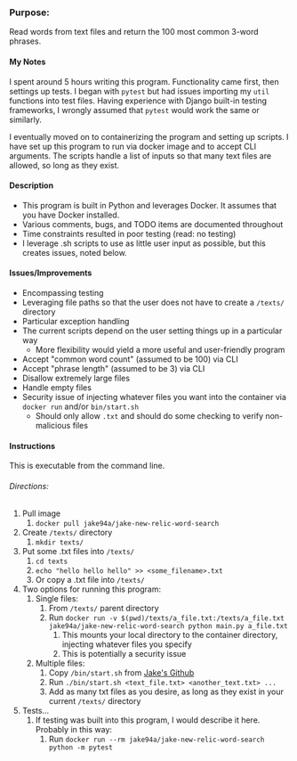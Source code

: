 ### Purpose:

Read words from text files and return the 100 most common 3-word phrases.

#### My Notes

I spent around 5 hours writing this program. Functionality came first, then settings up tests. I began with `pytest` but had issues importing my `util` functions into test files. Having experience with Django built-in testing frameworks, I wrongly assumed that `pytest` would work the same or similarly.

I eventually moved on to containerizing the program and setting up scripts. I have set up this program to run via docker image and to accept CLI arguments. The scripts handle a list of inputs so that many text files are allowed, so long as they exist.

#### Description

- This program is built in Python and leverages Docker. It assumes that you have Docker installed.
- Various comments, bugs, and TODO items are documented throughout
- Time constraints resulted in poor testing (read: no testing)
- I leverage .sh scripts to use as little user input as possible, but this creates issues, noted below.

#### Issues/Improvements

- Encompassing testing
- Leveraging file paths so that the user does not have to create a `/texts/` directory
- Particular exception handling
- The current scripts depend on the user setting things up in a particular way
  - More flexibility would yield a more useful and user-friendly program
- Accept "common word count" (assumed to be 100) via CLI
- Accept "phrase length" (assumed to be 3) via CLI
- Disallow extremely large files
- Handle empty files
- Security issue of injecting whatever files you want into the container via `docker run` and/or `bin/start.sh`
  - Should only allow `.txt` and should do some checking to verify non-malicious files

#### Instructions

This is executable from the command line.

###### Directions:

1. Pull image
   1. `docker pull jake94a/jake-new-relic-word-search`
2. Create `/texts/` directory
   1. `mkdir texts/`
3. Put some .txt files into `/texts/`
   1. `cd texts`
   2. `echo "hello hello hello" >> <some_filename>.txt`
   3. Or copy a .txt file into `/texts/`
4. Two options for running this program:
   1. Single files:
      1. From `/texts/` parent directory
      2. Run `docker run -v $(pwd)/texts/a_file.txt:/texts/a_file.txt jake94a/jake-new-relic-word-search python main.py a_file.txt`
         1. This mounts your local directory to the container directory, injecting whatever files you specify
         2. This is potentially a security issue
   2. Multiple files:
      1. Copy `/bin/start.sh` from [Jake's Github](https://github.com/jake94a/new-relic-challenge)
      2. Run `./bin/start.sh <text_file.txt> <another_text.txt> ...`
      3. Add as many txt files as you desire, as long as they exist in your current `/texts/` directory
5. Tests...
   1. If testing was built into this program, I would describe it here. Probably in this way:
      1. Run `docker run --rm jake94a/jake-new-relic-word-search python -m pytest`
